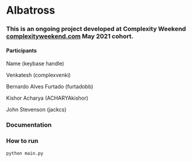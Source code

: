 # Albatross

### This is an ongoing project developed at Complexity Weekend [complexityweekend.com](complexityweekend.com) May 2021 cohort.

#### Participants

Name (keybase handle)

Venkatesh (complexvenki)

Bernardo Alves Furtado (furtadobb)

Kishor Acharya (ACHARYAkishor)

John Stevenson (jackcs)

### Documentation


### How to run

`python main.py`

